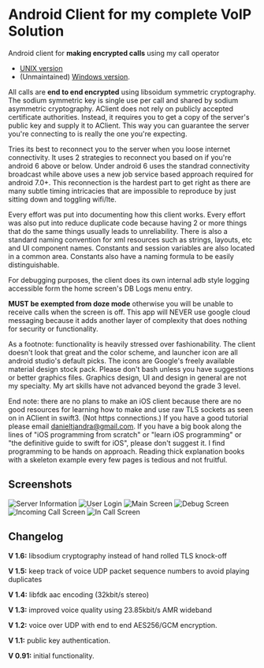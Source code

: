 # Android Client for my complete VoIP Solution

Android client for **making encrypted calls** using my call operator 
* [UNIX version](https://github.com/AAccount/dt_call_server)
* (Unmaintained) [Windows version](https://github.com/AAccount/dt_call_server-windows-).

All calls are **end to end encrypted** using libsoidum symmetric cryptography. The sodium symmetric key is single use per call and shared by sodium asymmetric cryptography. AClient does not rely on publicly accepted certificate authorities. Instead, it requires you to get a copy of the server's public key and supply it to AClient. This way you can guarantee the server you're connecting to is really the one you're expecting.

Tries its best to reconnect you to the server when you loose internet connectivity. It uses 2 strategies to reconnect you based on if you're android 6 above or below. Under android 6 uses the standrad connectivity broadcast while above uses a new job service based approach required for android 7.0+. This reconnection is the hardest part to get right as there are many subtle timing intricacies that are impossible to reproduce by just sitting down and toggling wifi/lte.

Every effort was put into documenting how this client works. Every effort was also put into reduce duplicate code because having 2 or more things that do the same things usually leads to unreliability. There is also a standard naming convention for xml resources such as strings, layouts, etc and UI component names. Constants and session variables are also located in a common area. Constants also have a naming formula to be easily distinguishable.

For debugging purposes, the client does its own internal adb style logging accessible form the home screen's DB Logs menu entry.

**MUST be exempted from doze mode** otherwise you will be unable to receive calls when the screen is off. This app will NEVER use google cloud messaging because it adds another layer of complexity that does nothing for security or functionality.

As a footnote: functionality is heavily stressed over fashionability. The client doesn't look that great and the color scheme, and launcher icon are all android studio's default picks. The icons are Google's freely available material design stock pack. Please don't bash unless you have suggestions or better graphics files. Graphics design, UI and design in general are not my specialty. My art skills have not advanced beyond the grade 3 level.

End note: there are no plans to make an iOS client because there are no good resources for learning how to make and use raw TLS sockets as seen on in AClient in swift3. (Not https connections.) If you have a good tutorial please email danieltjandra@gmail.com. If you have a big book along the lines of "iOS programming from scratch" or "learn iOS programming" or "the definitive guide to swift for iOS", please don't suggest it. I find programming to be hands on approach. Reading thick explanation books with a skeleton example every few pages is tedious and not fruitful.

## Screenshots
![Server Information](https://github.com/AAccount/dt_call_aclient/blob/master/screenshots/Server%20Info.png)
![User Login](https://github.com/AAccount/dt_call_aclient/blob/master/screenshots/User%20Login.png)
![Main Screen](https://github.com/AAccount/dt_call_aclient/blob/master/screenshots/Main.png)
![Debug Screen](https://github.com/AAccount/dt_call_aclient/blob/master/screenshots/Debug%20Logs.png)
![Incoming Call Screen](https://github.com/AAccount/dt_call_aclient/blob/master/screenshots/Incoming%20Call.png)
![In Call Screen](https://github.com/AAccount/dt_call_aclient/blob/master/screenshots/Main%20Call.png)

## Changelog
**V 1.6:** libsodium cryptography instead of hand rolled TLS knock-off

**V 1.5:** keep track of voice UDP packet sequence numbers to avoid playing duplicates

**V 1.4:** libfdk aac encoding (32kbit/s stereo)

**V 1.3:** improved voice quality using 23.85kbit/s AMR wideband

**V 1.2:** voice over UDP with end to end AES256/GCM encryption.

**V 1.1:** public key authentication.

**V 0.91:** initial functionality.
